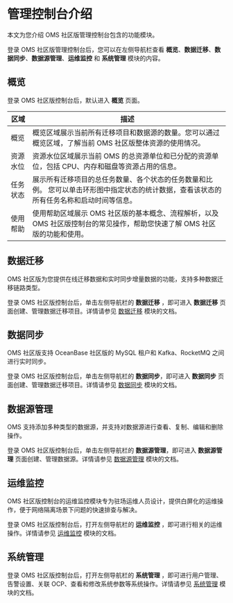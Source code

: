 # 管理控制台介绍

本文为您介绍 OMS 社区版管理控制台包含的功能模块。

登录 OMS 社区版管理控制台后，您可以在左侧导航栏查看 **概览**、**数据迁移**、**数据同步**、**数据源管理**、**运维监控** 和 **系统管理** 模块的内容。

## 概览

登录 OMS 社区版控制台后，默认进入 **概览** 页面。


| **区域** |                                        **描述**                                         |
|--------|---------------------------------------------------------------------------------------|
| 概览     | 概览区域展示当前所有迁移项目和数据源的数量。您可以通过概览区域，了解当前 OMS 社区版整体资源的使用情况。                                |
| 资源水位   | 资源水位区域展示当前 OMS 的总资源单位和已分配的资源单位，包括 CPU、内存和磁盘等资源占用的信息。                                  |
| 任务状态   | 展示所有迁移项目的总任务数量、各个状态的任务数量和比例。 您可以单击环形图中指定状态的统计数据，查看该状态的所有任务名称和启动时间等信息。 |
| 使用帮助   | 使用帮助区域展示 OMS 社区版的基本概念、流程解析，以及 OMS 社区版控制台的常见操作，帮助您快速了解 OMS 社区版的功能和使用。                  |

## 数据迁移

OMS 社区版为您提供在线迁移数据和实时同步增量数据的功能，支持多种数据迁移链路类型。

登录 OMS 社区版控制台后，单击左侧导航栏的 **数据迁移** ，即可进入 **数据迁移** 页面创建、管理数据迁移项目。详情请参见 [数据迁移](../2.data-migration/1.data-migration-overview.md) 模块的文档。

## 数据同步

OMS 社区版支持 OceanBase 社区版的 MySQL 租户和 Kafka、RocketMQ 之间进行实时同步。

登录 OMS 社区版控制台后，单击左侧导航栏的 **数据同步**，即可进入 **数据同步** 页面创建、管理数据迁移项目。详情请参见 [数据同步](../3.data-synchronization/3.create-a-synchronization-project/1.create-a-sync-project-from-oceanbase-to-Kafka.md) 模块的文档。

## 数据源管理

OMS 支持添加多种类型的数据源，并支持对数据源进行查看、复制、编辑和删除操作。

登录 OMS 社区版控制台后，单击左侧导航栏的 **数据源管理**，即可进入 **数据源管理** 页面创建、管理数据源。详情请参见 [数据源管理](../4.manage-data-sources/1.add-a-data-source/1.add-an-oceanbase-ce-data-source.md) 模块的文档。

## 运维监控

OMS 社区版控制台的运维监控模块专为驻场运维人员设计，提供白屏化的运维操作，便于网络隔离场景下问题的快速排查与解决。

登录 OMS 社区版控制台后，打开左侧导航栏的 **运维监控** ，即可进行相关的运维操作。详情请参见 [运维监控](../../4.o-m-guide/1.go-to-the-overview-page.md) 模块的文档。

## 系统管理

登录 OMS 社区版控制台后，打开左侧导航栏的 **系统管理** ，即可进行用户管理、告警设置、关联 OCP、查看和修改系统参数等系统操作。详情请参见 [系统管理](../5.system-management/1.user-management.md) 模块的文档。
